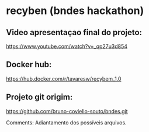 # recyben (bndes hackathon)

## Video apresentaçao final do projeto:
https://www.youtube.com/watch?v=_qp27u3d854

## Docker hub:
https://hub.docker.com/r/tavaresw/recybem_1.0

## Projeto git origim:
https://github.com/bruno-coviello-souto/bndes.git


Comments:
Adiantamento dos possíveis arquivos.
